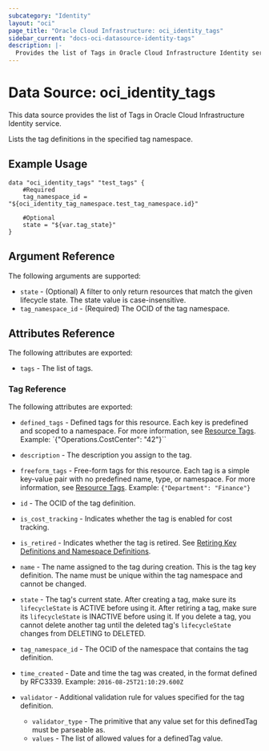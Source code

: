 ```yaml
---
subcategory: "Identity"
layout: "oci"
page_title: "Oracle Cloud Infrastructure: oci_identity_tags"
sidebar_current: "docs-oci-datasource-identity-tags"
description: |-
  Provides the list of Tags in Oracle Cloud Infrastructure Identity service
---
```


# Data Source: oci_identity_tags
This data source provides the list of Tags in Oracle Cloud Infrastructure Identity service.

Lists the tag definitions in the specified tag namespace.


## Example Usage

```hcl
data "oci_identity_tags" "test_tags" {
	#Required
	tag_namespace_id = "${oci_identity_tag_namespace.test_tag_namespace.id}"

	#Optional
	state = "${var.tag_state}"
}
```

## Argument Reference

The following arguments are supported:

* `state` - (Optional) A filter to only return resources that match the given lifecycle state.  The state value is case-insensitive. 
* `tag_namespace_id` - (Required) The OCID of the tag namespace. 


## Attributes Reference

The following attributes are exported:

* `tags` - The list of tags.

### Tag Reference

The following attributes are exported:

* `defined_tags` - Defined tags for this resource. Each key is predefined and scoped to a namespace. For more information, see [Resource Tags](https://docs.cloud.oracle.com/iaas/Content/General/Concepts/resourcetags.htm). Example: `{"Operations.CostCenter": "42"}`` 
* `description` - The description you assign to the tag.
* `freeform_tags` - Free-form tags for this resource. Each tag is a simple key-value pair with no predefined name, type, or namespace. For more information, see [Resource Tags](https://docs.cloud.oracle.com/iaas/Content/General/Concepts/resourcetags.htm). Example: `{"Department": "Finance"}` 
* `id` - The OCID of the tag definition.
* `is_cost_tracking` - Indicates whether the tag is enabled for cost tracking. 
* `is_retired` - Indicates whether the tag is retired. See [Retiring Key Definitions and Namespace Definitions](https://docs.cloud.oracle.com/iaas/Content/Identity/Concepts/taggingoverview.htm#Retiring). 
* `name` - The name assigned to the tag during creation. This is the tag key definition. The name must be unique within the tag namespace and cannot be changed. 
* `state` - The tag's current state. After creating a tag, make sure its `lifecycleState` is ACTIVE before using it. After retiring a tag, make sure its `lifecycleState` is INACTIVE before using it. If you delete a tag, you cannot delete another tag until the deleted tag's `lifecycleState` changes from DELETING to DELETED.
* `tag_namespace_id` - The OCID of the namespace that contains the tag definition.
* `time_created` - Date and time the tag was created, in the format defined by RFC3339. Example: `2016-08-25T21:10:29.600Z` 
* `validator` - Additional validation rule for values specified for the tag definition.

	* `validator_type` - The primitive that any value set for this definedTag must be parseable as. 
	* `values` - The list of allowed values for a definedTag value. 

